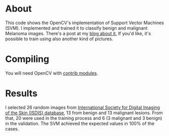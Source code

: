 # About 

This code shows the OpenCV's implementation of Support Vector Machines (SVM). I implemented and trained it to classify benign and malignant Melanoma images. 
There's a post at my [blog about it.](http://jeanvitor.com/opencv-svm-support-vector-melanoma/)
If you'd like, it's possible to train using also another kind of pictures.

# Compiling
  You will need OpenCV with [contrib modules](http://jeanvitor.com/cpp-opencv-windonws10-installing/).


# Results 

I selected 26 random images from  [International Society for Digital Imaging of the Skin (ISDIS) database](http://isdis.net/isic-project/), 13 from benign and 13 malignant lesions. From that, 20 were used in the training process and 6 (3 malignant and 3 benign) in the validation.
The SVM achieved the expected values in 100% of the cases.
